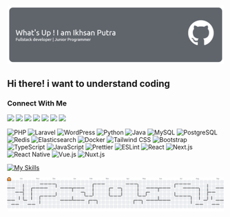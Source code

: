 ![Ikhsancnt](img.png)

## **Hi there! i want to understand coding**

### **Connect With Me** 

<a href="mailto:ikhsanputraa52@gmail.com"><img src="https://img.shields.io/badge/--555555?style=flat&logo=gmail"/></a>
<a href="" target="blank"><img src="https://img.shields.io/badge/--555555?style=flat&logo=instagram"/></a>
<a href="" target="blank"><img src="https://img.shields.io/badge/--555555?style=flat&logo=Whatsapp"/></a>
<a href="" target="blank"><img src="https://img.shields.io/badge/--555555?style=flat&logo=Facebook"/></a>
<a href="" target="blank"><img src="https://img.shields.io/badge/--555555?style=flat&logo=Slack"/></a>
<a href="" target="blank"><img src="https://img.shields.io/badge/--555555?style=flat&logo=Discord"/></a>
<a href="" target="blank"><img src="https://img.shields.io/badge/-LinkedIn%20Profile-2F66BC?style=for-the-badge&logo=linkedin"/></a>

<p>
  <img alt="PHP" src="https://img.shields.io/badge/-PHP-555555?style=flat&logo=php&labelColor=white" />
  <img alt="Laravel" src="https://img.shields.io/badge/-Laravel-555555?style=flat&logo=laravel&labelColor=f5f5fa" />
  <img alt="WordPress" src="https://img.shields.io/badge/-WordPress-555555?style=flat&logo=wordpress&labelColor=23282d&logoColor=D8DADE" />
  <img alt="Python" src="https://img.shields.io/badge/-Python-555555?style=flat&logo=python&labelColor=4876A7&logoColor=white" />
  <img alt="Java" src="https://img.shields.io/badge/-Java-555555?style=flat&logo=java&labelColor=E7382F" />
  <img alt="MySQL" src="https://img.shields.io/badge/-MySQL-555555?style=flat&logo=mysql&labelColor=white" />
  <img alt="PostgreSQL" src="https://img.shields.io/badge/-PostgreSQL-555555?style=flat&logo=postgresql&labelColor=white" />
  <img alt="Redis" src="https://img.shields.io/badge/-Redis-555555?style=flat&logo=redis&labelColor=white" />
  <img alt="Elasticsearch" src="https://img.shields.io/badge/-Elasticsearch-555555?style=flat&logo=elasticsearch&labelColor=white&logoColor=353740" />
  <img alt="Docker" src="https://img.shields.io/badge/-Docker-555555?style=flat&logo=docker&labelColor=4793E8&logoColor=white" />
  <img alt="Tailwind CSS" src="https://img.shields.io/badge/-Tailwind%20CSS-555555?style=flat&logo=tailwindcss&labelColor=white" />
  <img alt="Bootstrap" src="https://img.shields.io/badge/-Bootstrap-555555?style=flat&logo=bootstrap&labelColor=7952b3&logoColor=white" />
  <img alt="TypeScript" src="https://img.shields.io/badge/-TypeScript-555555?style=flat&logo=typescript&labelColor=white" />
  <img alt="JavaScript" src="https://img.shields.io/badge/-JavaScript-555555?style=flat&logo=javascript" />
  <img alt="Prettier" src="https://img.shields.io/badge/-Prettier-555555?style=flat&logo=prettier&labelColor=1a2b34" />
  <img alt="ESLint" src="https://img.shields.io/badge/-ESLint-555555?style=flat&logo=eslint&labelColor=white&logoColor=4638BC" />
  <img alt="React" src="https://img.shields.io/badge/-React-555555?style=flat&logo=react&labelColor=20232a" />
  <img alt="Next.js" src="https://img.shields.io/badge/-Next.js-555555?style=flat&logo=nextdotjs&labelColor=20232a" />
  <img alt="React Native" src="https://img.shields.io/badge/-React%20Native-555555?style=flat&logo=react&labelColor=20232a" />
  <img alt="Vue.js" src="https://img.shields.io/badge/-Vue.js-555555?style=flat&logo=vuedotjs&labelColor=42b983&logoColor=white" />
  <img alt="Nuxt.js" src="https://img.shields.io/badge/-Nuxt.js-555555?style=flat&logo=nuxtdotjs&labelColor=42b983&logoColor=white" />
</p>

[![My Skills](https://skillicons.dev/icons?i=js,html,css,wasm)](https://skillicons.dev)

<picture>
  <source media="(prefers-color-scheme: dark)" srcset="https://raw.githubusercontent.com/Ikhsancnt/Ikhsancnt/output/pacman-contribution-graph-dark.svg">
  <source media="(prefers-color-scheme: light)" srcset="https://raw.githubusercontent.com/Ikhsancnt/Ikhsancnt/output/pacman-contribution-graph.svg">
  <img alt="pacman contribution graph" src="https://raw.githubusercontent.com/Ikhsancnt/Ikhsancnt/output/pacman-contribution-graph.svg">
</picture>
